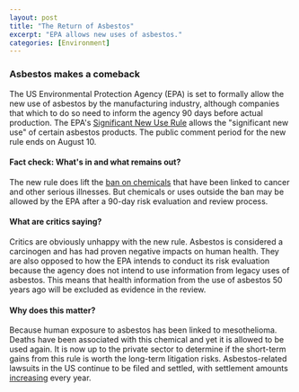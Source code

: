 ```yaml
---
layout: post
title: "The Return of Asbestos"
excerpt: "EPA allows new uses of asbestos."
categories: [Environment]
---
```


### Asbestos makes a comeback

The US Environmental Protection Agency (EPA) is set to formally allow the new use of asbestos by the manufacturing industry, although companies that which to do so need to inform the agency 90 days before actual production. The EPA's <a href="https://www.epa.gov/reviewing-new-chemicals-under-toxic-substances-control-act-tsca/actions-under-tsca-section-5#SNURs" target="_blank">Significant New Use Rule</a> allows the "significant new use" of certain asbestos products. The public comment period for the new rule ends on August 10.

#### Fact check: What's in and what remains out?

The new rule does lift the <a href="https://www.epa.gov/asbestos/us-federal-bans-asbestos" target="_blank">ban on chemicals</a> that have been linked to cancer and other serious illnesses. But chemicals or uses outside the ban may be allowed by the EPA after a 90-day risk evaluation and review process.

#### What are critics saying?

Critics are obviously unhappy with the new rule. Asbestos is considered a carcinogen and has had proven negative impacts on human health. They are also opposed to how the EPA intends to conduct its risk evaluation because the agency does not intend to use information from legacy uses of asbestos. This means that health information from the use of asbestos 50 years ago will be excluded as evidence in the review.

#### Why does this matter?

Because human exposure to asbestos has been linked to mesothelioma. Deaths have been associated with this chemical and yet it is allowed to be used again. It is now up to the private sector to determine if the short-term gains from this rule is worth the long-term litigation risks. Asbestos-related lawsuits in the US continue to be filed and settled, with settlement amounts <a href="https://www.reuters.com/article/us-usa-asbestos-lawsuits-idUSBRE84A0J920120511" target="_blank">increasing</a> every year.
